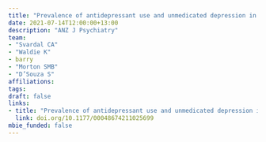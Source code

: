 ```yaml
---
title: "Prevalence of antidepressant use and unmedicated depression in pregnant New Zealand women"
date: 2021-07-14T12:00:00+13:00
description: "ANZ J Psychiatry"
team:
- "Svardal CA"
- "Waldie K"
- barry
- "Morton SMB"
- "D’Souza S"
affiliations:
tags:
draft: false
links:
- title: "Prevalence of antidepressant use and unmedicated depression in pregnant New Zealand women"
  link: doi.org/10.1177/00048674211025699
mbie_funded: false
---
```

